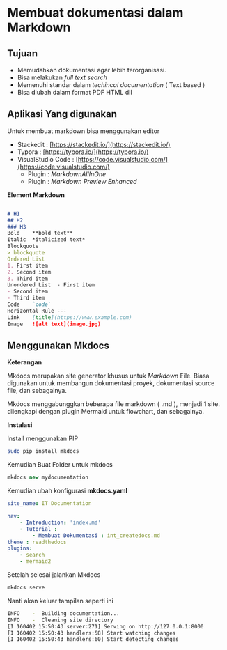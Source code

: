 # Membuat dokumentasi dalam Markdown

## Tujuan

* Memudahkan dokumentasi agar lebih terorganisasi.
* Bisa melakukan _full text search_
* Memenuhi standar dalam _techincal documentation_ ( Text based )
* Bisa diubah dalam format PDF HTML dll

## Aplikasi Yang digunakan

Untuk membuat  markdown bisa menggunakan editor 

* Stackedit : [https://stackedit.io/](https://stackedit.io/) 
* Typora : [https://typora.io/](https://typora.io/)
* VisualStudio Code : [https://code.visualstudio.com/](https://code.visualstudio.com/)
  * Plugin : _MarkdownAllInOne_
  * Plugin : _Markdown Preview Enhanced_


**Element	Markdown**

```markdown

# H1
## H2
### H3
Bold	**bold text**
Italic	*italicized text*
Blockquote	
> blockquote
Ordered List	
1. First item
2. Second item
3. Third item
Unordered List	- First item
- Second item
- Third item
Code	`code`
Horizontal Rule	---
Link	[title](https://www.example.com)
Image	![alt text](image.jpg)
```

## Menggunakan Mkdocs

**Keterangan**

Mkdocs merupakan site generator khusus untuk _Markdown_ File. Biasa digunakan untuk membangun dokumentasi proyek, dokumentasi source file, dan sebagainya.

Mkdocs menggabunggkan beberapa file markdown ( .md ), menjadi 1 site. dliengkapi dengan plugin Mermaid untuk flowchart, dan sebagainya.

**Instalasi**

Install menggunakan PIP

```bash
sudo pip install mkdocs

```
Kemudian Buat Folder untuk mkdocs

```ts
mkdocs new mydocumentation
```
Kemudian ubah konfigurasi **mkdocs.yaml**

```yaml
site_name: IT Documentation

nav:
    - Introduction: 'index.md'
    - Tutorial :
        - Membuat Dokumentasi : int_createdocs.md 
theme : readthedocs   
plugins:
    - search 
    - mermaid2

```
Setelah selesai jalankan Mkdocs 

```bash
mkdocs serve 
```

Nanti akan keluar tampilan seperti ini

```bash
INFO    -  Building documentation...
INFO    -  Cleaning site directory
[I 160402 15:50:43 server:271] Serving on http://127.0.0.1:8000
[I 160402 15:50:43 handlers:58] Start watching changes
[I 160402 15:50:43 handlers:60] Start detecting changes
```

